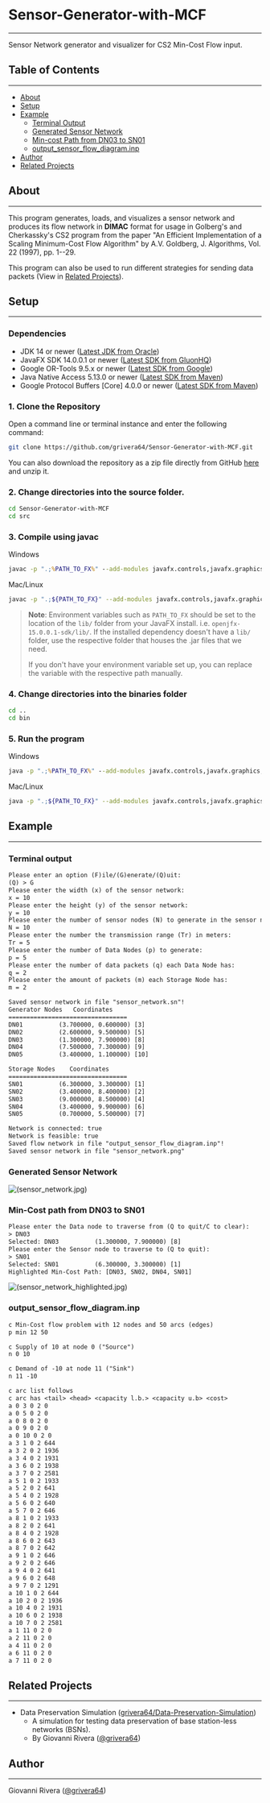 # Sensor-Generator-with-MCF

---
Sensor Network generator and visualizer for CS2 Min-Cost Flow input.

## Table of Contents

---
- [About](#about)
- [Setup](#setup)
- [Example](#example)
  - [Terminal Output](#terminal-output)
  - [Generated Sensor Network](#generated-sensor-network)
  - [Min-cost Path from DN03 to SN01](#min-cost-path-from-dn03-to-sn01)
  - [output_sensor_flow_diagram.inp](#outputsensorflowdiagraminp)
- [Author](#author)
- [Related Projects](#related-projects)

## About

---
This program generates, loads, and visualizes a sensor network and produces its flow network in **DIMAC** format for usage in
Golberg's and Cherkassky's CS2 program from the paper "An Efficient Implementation of a Scaling Minimum-Cost Flow
Algorithm" by A.V. Goldberg, J. Algorithms, Vol. 22 (1997), pp. 1--29.

This program can also be used to run different strategies for sending data packets (View in [Related Projects](#related-projects)).

## Setup

---

### Dependencies

- JDK 14 or newer ([Latest JDK from Oracle](https://www.oracle.com/java/technologies/downloads/))
- JavaFX SDK 14.0.0.1 or newer ([Latest SDK from GluonHQ](https://openjfx.io/openjfx-docs/#introduction))
- Google OR-Tools 9.5.x or newer ([Latest SDK from Google](https://developers.google.com/optimization/install/java))
- Java Native Access 5.13.0 or newer ([Latest SDK from Maven](https://mvnrepository.com/artifact/net.java.dev.jna/jna/5.13.0))
- Google Protocol Buffers [Core] 4.0.0 or newer ([Latest SDK from Maven](https://mvnrepository.com/artifact/com.google.protobuf/protobuf-java/4.0.0-rc-2))

### 1. Clone the Repository

Open a command line or terminal instance and enter the following command:
```sh
git clone https://github.com/grivera64/Sensor-Generator-with-MCF.git
```

You can also download the repository as a zip file directly
from GitHub [here](https://github.com/grivera64/Sensor-Generator-with-MCF/archive/refs/heads/main.zip) and unzip it.

### 2. Change directories into the source folder.

```sh
cd Sensor-Generator-with-MCF
cd src
```

### 3. Compile using javac

Windows
```bat
javac -p ".;%PATH_TO_FX%" --add-modules javafx.controls,javafx.graphics,javafx.swing -cp ".;%PATH_TO_OR_TOOLS%/*;%PATH_TO_JNA%/*;%PATH_TO_PROTOBUF%/*;" *.java -d ../bin
```

Mac/Linux
```sh
javac -p ".;${PATH_TO_FX}" --add-modules javafx.controls,javafx.graphics,javafx.swing -cp ".;${PATH_TO_OR_TOOLS}/*;${PATH_TO_JNA}/*;${PATH_TO_PROTOBUF}/*;" *.java -d ../bin
```

> **Note**: Environment variables such as `PATH_TO_FX` should be set to the location of the `lib/` folder from your JavaFX install. i.e. `openjfx-15.0.0.1-sdk/lib/`.
> If the installed dependency doesn't have a `lib/` folder, use the respective folder that houses the .jar files that we need.
>
> If you don't have your environment variable set up, you can replace the variable with the respective path manually.

### 4. Change directories into the binaries folder

```sh
cd ..
cd bin
```

### 5. Run the program
Windows
```bat
java -p ".;%PATH_TO_FX%" --add-modules javafx.controls,javafx.graphics,javafx.swing -cp ".;%PATH_TO_OR_TOOLS%/*;%PATH_TO_JNA%/*;%PATH_TO_PROTOBUF%/*;" SensorToFlowNetworkMain
```

Mac/Linux
```sh
java -p ".;${PATH_TO_FX}" --add-modules javafx.controls,javafx.graphics,javafx.swing -cp ".;${PATH_TO_OR_TOOLS}/*;${PATH_TO_JNA}/*;${PATH_TO_PROTOBUF}/*;" SensorToFlowNetworkMain 
```

## Example

---
### Terminal output

```txt
Please enter an option (F)ile/(G)enerate/(Q)uit:
(Q) > G
Please enter the width (x) of the sensor network:
x = 10
Please enter the height (y) of the sensor network:
y = 10
Please enter the number of sensor nodes (N) to generate in the sensor network:
N = 10
Please enter the number the transmission range (Tr) in meters:
Tr = 5
Please enter the number of Data Nodes (p) to generate:
p = 5
Please enter the number of data packets (q) each Data Node has:
q = 2
Please enter the amount of packets (m) each Storage Node has:
m = 2

Saved sensor network in file "sensor_network.sn"!
Generator Nodes   Coordinates
=================================
DN01          (3.700000, 0.600000) [3]
DN02          (2.600000, 9.500000) [5]
DN03          (1.300000, 7.900000) [8]
DN04          (7.500000, 7.300000) [9]
DN05          (3.400000, 1.100000) [10]

Storage Nodes    Coordinates
=================================
SN01          (6.300000, 3.300000) [1]
SN02          (3.400000, 8.400000) [2]
SN03          (9.000000, 8.500000) [4]
SN04          (3.400000, 9.900000) [6]
SN05          (0.700000, 5.500000) [7]

Network is connected: true
Network is feasible: true
Saved flow network in file "output_sensor_flow_diagram.inp"!
Saved sensor network in file "sensor_network.png"
```

### Generated Sensor Network

![(sensor_network.jpg)](res/sensor_network.jpg)

### Min-Cost path from DN03 to SN01

```txt
Please enter the Data node to traverse from (Q to quit/C to clear):
> DN03
Selected: DN03          (1.300000, 7.900000) [8]
Please enter the Sensor node to traverse to (Q to quit):
> SN01
Selected: SN01          (6.300000, 3.300000) [1]
Highlighted Min-Cost Path: [DN03, SN02, DN04, SN01]
```

![(sensor_network_highlighted.jpg)](res/sensor_network_highlighted.jpg)

### output_sensor_flow_diagram.inp

```txt
c Min-Cost flow problem with 12 nodes and 50 arcs (edges)
p min 12 50

c Supply of 10 at node 0 ("Source")
n 0 10

c Demand of -10 at node 11 ("Sink")
n 11 -10

c arc list follows
c arc has <tail> <head> <capacity l.b.> <capacity u.b> <cost>
a 0 3 0 2 0
a 0 5 0 2 0
a 0 8 0 2 0
a 0 9 0 2 0
a 0 10 0 2 0
a 3 1 0 2 644
a 3 2 0 2 1936
a 3 4 0 2 1931
a 3 6 0 2 1938
a 3 7 0 2 2581
a 5 1 0 2 1933
a 5 2 0 2 641
a 5 4 0 2 1928
a 5 6 0 2 640
a 5 7 0 2 646
a 8 1 0 2 1933
a 8 2 0 2 641
a 8 4 0 2 1928
a 8 6 0 2 643
a 8 7 0 2 642
a 9 1 0 2 646
a 9 2 0 2 646
a 9 4 0 2 641
a 9 6 0 2 648
a 9 7 0 2 1291
a 10 1 0 2 644
a 10 2 0 2 1936
a 10 4 0 2 1931
a 10 6 0 2 1938
a 10 7 0 2 2581
a 1 11 0 2 0
a 2 11 0 2 0
a 4 11 0 2 0
a 6 11 0 2 0
a 7 11 0 2 0

```

## Related Projects

---
- Data Preservation Simulation ([grivera64/Data-Preservation-Simulation](https://github.com/grivera64/Data-Preservation-Simulation))
  - A simulation for testing data preservation of base station-less networks (BSNs).
  - By Giovanni Rivera ([@grivera64](https://github.com/grivera64))

## Author

---
Giovanni Rivera ([@grivera64](https://github.com/grivera64))
